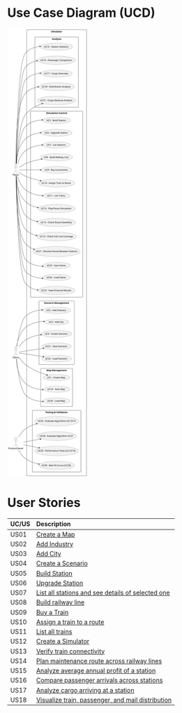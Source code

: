 # Use Case Diagram (UCD)

![Use Case Diagram](svg/use-case-diagram.svg)

# User Stories

| UC/US | Description                                                   |
|:------|:--------------------------------------------------------------|
| US01  | [Create a Map](../US001/)                                     |
| US02  | [Add Industry](../US002/)                                     |
| US03  | [Add City](../US003/)                                         |
| US04  | [Create a Scenario](../US004/)                                |
| US05  | [Build Station](../US005/)                                    |
| US06  | [Upgrade Station](../US006/)                                  |
| US07  | [List all stations and see details of selected one](../US007/)|
| US08  | [Build railway line](../US008/)                               |
| US09  | [Buy a Train](../US009/)                                      |
| US10  | [Assign a train to a route](../US010/)                        |
| US11  | [List all trains](../US011/)                                  |
| US12  | [Create a Simulator](../US012/)                               |
| US13  | [Verify train connectivity](../US013/)                         |
| US14  | [Plan maintenance route across railway lines](../US014/)      |
| US15  | [Analyze average annual profit of a station](../US015/)       |
| US16  | [Compare passenger arrivals across stations](../US016/)       |
| US17  | [Analyze cargo arriving at a station](../US017/)              |
| US18  | [Visualize train, passenger, and mail distribution](../US018/)|

